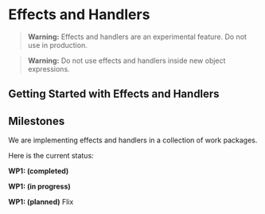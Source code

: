 # Effects and Handlers

> **Warning:** Effects and handlers are an experimental feature. Do not use in
> production.

> **Warning:** Do not use effects and handlers inside new object expressions.

## Getting Started with Effects and Handlers

## Milestones

We are implementing effects and handlers in a collection of work packages.

Here is the current status:

**WP1: (completed)** 

**WP1: (in progress)** 

**WP1: (planned)** Flix 

